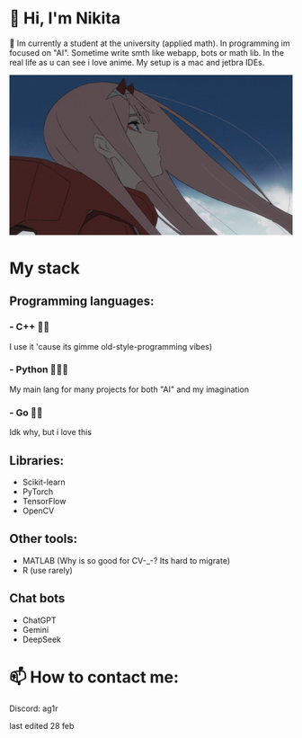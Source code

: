 # 👋 Hi, I'm Nikita
🌱 Im currently a student at the university (applied math). In programming im focused on "AI". Sometime write smth like webapp, bots or math lib.
In the real life as u can see i love anime. My setup is a mac and jetbra IDEs.

![alt text](https://raw.githubusercontent.com/cvclon3/cvclon3/refs/heads/main/zero-two.gif)

# My stack
## Programming languages:
### - C++    💎💎 
I use it 'cause its gimme old-style-programming vibes)

### - Python 💎💎💎
My main lang for many projects for both "AI" and my imagination

### - Go     💎💎
Idk why, but i love this

## Libraries:
- Scikit-learn
- PyTorch
- TensorFlow
- OpenCV

## Other tools:
- MATLAB (Why is so good for CV-_-? Its hard to migrate)
- R (use rarely)

## Chat bots
- ChatGPT
- Gemini
- DeepSeek

# 📫 How to contact me:
  Discord: ag1r


last edited 28 feb
